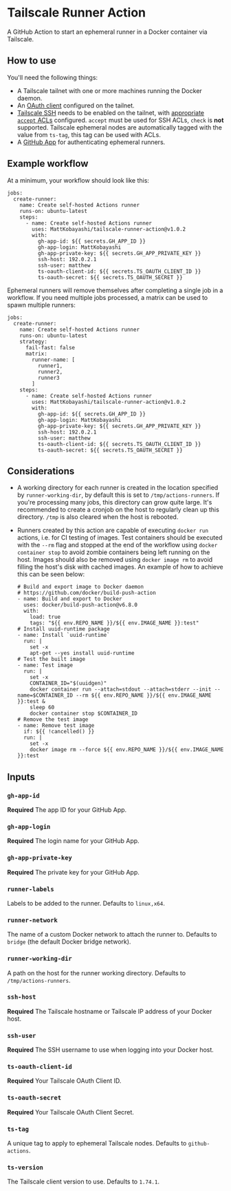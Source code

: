 # Tailscale Runner Action
 A GitHub Action to start an ephemeral runner in a Docker container via Tailscale.

## How to use

You'll need the following things:

- A Tailscale tailnet with one or more machines running the Docker daemon.
- An [OAuth client](https://tailscale.com/kb/1215/oauth-clients#setting-up-an-oauth-client) configured on the tailnet.
- [Tailscale SSH](https://tailscale.com/kb/1193/tailscale-ssh) needs to be enabled on the tailnet, with [appropriate `accept` ACLs](https://tailscale.com/kb/1193/tailscale-ssh#action) configured. `accept` must be used for SSH ACLs, `check` is **not** supported. Tailscale ephemeral nodes are automatically tagged with the value from `ts-tag`, this tag can be used with ACLs.
- A [GitHub App](https://docs.github.com/en/actions/hosting-your-own-runners/managing-self-hosted-runners-with-actions-runner-controller/authenticating-to-the-github-api#authenticating-arc-with-a-github-app) for authenticating ephemeral runners.

## Example workflow

At a minimum, your workflow should look like this:

```
jobs:
  create-runner:
    name: Create self-hosted Actions runner
    runs-on: ubuntu-latest
    steps:
      - name: Create self-hosted Actions runner
        uses: MattKobayashi/tailscale-runner-action@v1.0.2
        with:
          gh-app-id: ${{ secrets.GH_APP_ID }}
          gh-app-login: MattKobayashi
          gh-app-private-key: ${{ secrets.GH_APP_PRIVATE_KEY }}
          ssh-host: 192.0.2.1
          ssh-user: matthew
          ts-oauth-client-id: ${{ secrets.TS_OAUTH_CLIENT_ID }}
          ts-oauth-secret: ${{ secrets.TS_OAUTH_SECRET }}
```

Ephemeral runners will remove themselves after completing a single job in a workflow. If you need multiple jobs processed, a matrix can be used to spawn multiple runners:

```
jobs:
  create-runner:
    name: Create self-hosted Actions runner
    runs-on: ubuntu-latest
    strategy:
      fail-fast: false
      matrix:
        runner-name: [
          runner1,
          runner2,
          runner3
        ]
    steps:
      - name: Create self-hosted Actions runner
        uses: MattKobayashi/tailscale-runner-action@v1.0.2
        with:
          gh-app-id: ${{ secrets.GH_APP_ID }}
          gh-app-login: MattKobayashi
          gh-app-private-key: ${{ secrets.GH_APP_PRIVATE_KEY }}
          ssh-host: 192.0.2.1
          ssh-user: matthew
          ts-oauth-client-id: ${{ secrets.TS_OAUTH_CLIENT_ID }}
          ts-oauth-secret: ${{ secrets.TS_OAUTH_SECRET }}
```

## Considerations

- A working directory for each runner is created in the location specified by `runner-working-dir`, by default this is set to `/tmp/actions-runners`. If you're processing many jobs, this directory can grow quite large. It's recommended to create a cronjob on the host to regularly clean up this directory. `/tmp` is also cleared when the host is rebooted.
- Runners created by this action are capable of executing `docker run` actions, i.e. for CI testing of images. Test containers should be executed with the `--rm` flag and stopped at the end of the workflow using `docker container stop` to avoid zombie containers being left running on the host. Images should also be removed using `docker image rm` to avoid filling the host's disk with cached images. An example of how to achieve this can be seen below:

	```
	# Build and export image to Docker daemon
	# https://github.com/docker/build-push-action
	- name: Build and export to Docker
	  uses: docker/build-push-action@v6.8.0
	  with:
	    load: true
	    tags: "${{ env.REPO_NAME }}/${{ env.IMAGE_NAME }}:test"
	# Install uuid-runtime package
	- name: Install `uuid-runtime`
	  run: |
	    set -x
	    apt-get --yes install uuid-runtime
	# Test the built image
	- name: Test image
	  run: |
	    set -x
	    CONTAINER_ID="$(uuidgen)"
	    docker container run --attach=stdout --attach=stderr --init --name=$CONTAINER_ID --rm ${{ env.REPO_NAME }}/${{ env.IMAGE_NAME }}:test &
	    sleep 60
	    docker container stop $CONTAINER_ID
	# Remove the test image
	- name: Remove test image
	  if: ${{ !cancelled() }}
	  run: |
	    set -x
	    docker image rm --force ${{ env.REPO_NAME }}/${{ env.IMAGE_NAME }}:test
	```

## Inputs

### `gh-app-id`

**Required** The app ID for your GitHub App.

### `gh-app-login`

**Required** The login name for your GitHub App.

### `gh-app-private-key`

**Required** The private key for your GitHub App.

### `runner-labels`

Labels to be added to the runner. Defaults to `linux,x64`.

### `runner-network`

The name of a custom Docker network to attach the runner to. Defaults to `bridge` (the default Docker bridge network).

### `runner-working-dir`

A path on the host for the runner working directory. Defaults to `/tmp/actions-runners`.

### `ssh-host`

**Required** The Tailscale hostname or Tailscale IP address of your Docker host.

### `ssh-user`

**Required** The SSH username to use when logging into your Docker host.

### `ts-oauth-client-id`

**Required** Your Tailscale OAuth Client ID.

### `ts-oauth-secret`

**Required** Your Tailscale OAuth Client Secret.

### `ts-tag`

A unique tag to apply to ephemeral Tailscale nodes. Defaults to `github-actions`.

### `ts-version`

The Tailscale client version to use. Defaults to `1.74.1`.
